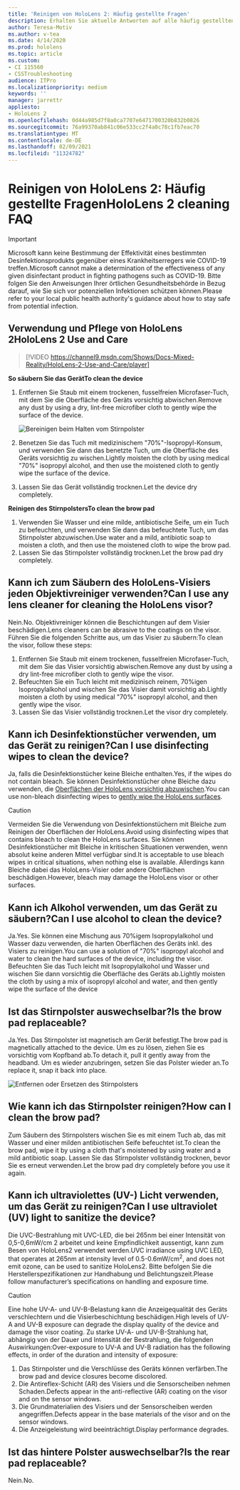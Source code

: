 ```yaml
---
title: 'Reinigen von HoloLens 2: Häufig gestellte Fragen'
description: Erhalten Sie aktuelle Antworten auf alle häufig gestellten Fragen zum Bereinigen und Warten Ihres HoloLens 2-Geräts.
author: Teresa-Motiv
ms.author: v-tea
ms.date: 4/14/2020
ms.prod: hololens
ms.topic: article
ms.custom:
- CI 115560
- CSSTroubleshooting
audience: ITPro
ms.localizationpriority: medium
keywords: ''
manager: jarrettr
appliesto:
- HoloLens 2
ms.openlocfilehash: 0d44a985d7f8a0ca7707e6471700320b832b0826
ms.sourcegitcommit: 76a99370ab841c06e533cc2f4a0c78c1fb7eac70
ms.translationtype: MT
ms.contentlocale: de-DE
ms.lasthandoff: 02/09/2021
ms.locfileid: "11324782"
---
```

# <span data-ttu-id="61465-103">Reinigen von HoloLens 2: Häufig gestellte Fragen</span><span class="sxs-lookup"><span data-stu-id="61465-103">HoloLens 2 cleaning FAQ</span></span>

> [!IMPORTANT]  
> <span data-ttu-id="61465-104">Microsoft kann keine Bestimmung der Effektivität eines bestimmten Desinfektionsprodukts gegenüber eines Krankheitserregers wie COVID-19 treffen.</span><span class="sxs-lookup"><span data-stu-id="61465-104">Microsoft cannot make a determination of the effectiveness of any given disinfectant product in fighting pathogens such as COVID-19.</span></span> <span data-ttu-id="61465-105">Bitte folgen Sie den Anweisungen Ihrer örtlichen Gesundheitsbehörde in Bezug darauf, wie Sie sich vor potenziellen Infektionen schützen können.</span><span class="sxs-lookup"><span data-stu-id="61465-105">Please refer to your local public health authority's guidance about how to stay safe from potential infection.</span></span>  

## <span data-ttu-id="61465-106">Verwendung und Pflege von HoloLens 2</span><span class="sxs-lookup"><span data-stu-id="61465-106">HoloLens 2 Use and Care</span></span>

> [!VIDEO https://channel9.msdn.com/Shows/Docs-Mixed-Reality/HoloLens-2-Use-and-Care/player]

<!-- <iframe src="https://channel9.msdn.com/Shows/Docs-Mixed-Reality/HoloLens-2-Use-and-Care/player" width="960" height="540" allowFullScreen frameBorder="0" title="HoloLens 2 Use and Care - Microsoft Channel 9 Video"></iframe> -->

**<span data-ttu-id="61465-107">So säubern Sie das Gerät</span><span class="sxs-lookup"><span data-stu-id="61465-107">To clean the device</span></span>**

1. <span data-ttu-id="61465-108">Entfernen Sie Staub mit einem trockenen, fusselfreien Microfaser-Tuch, mit dem Sie die Oberfläche des Geräts vorsichtig abwischen.</span><span class="sxs-lookup"><span data-stu-id="61465-108">Remove any dust by using a dry, lint-free microfiber cloth to gently wipe the surface of the device.</span></span>

   ![Bereinigen beim Halten vom Stirnpolster](images/hl2-cleaning.png)

2. <span data-ttu-id="61465-110">Benetzen Sie das Tuch mit medizinischem "70%"-Isopropyl-Konsum, und verwenden Sie dann das benetzte Tuch, um die Oberfläche des Geräts vorsichtig zu wischen.</span><span class="sxs-lookup"><span data-stu-id="61465-110">Lightly moisten the cloth by using medical "70%" isopropyl alcohol, and then use the moistened cloth to gently wipe the surface of the device.</span></span>

3. <span data-ttu-id="61465-111">Lassen Sie das Gerät vollständig trocknen.</span><span class="sxs-lookup"><span data-stu-id="61465-111">Let the device dry completely.</span></span>

**<span data-ttu-id="61465-112">Reinigen des Stirnpolsters</span><span class="sxs-lookup"><span data-stu-id="61465-112">To clean the brow pad</span></span>**

1. <span data-ttu-id="61465-113">Verwenden Sie Wasser und eine milde, antibiotische Seife, um ein Tuch zu befeuchten, und verwenden Sie dann das befeuchtete Tuch, um das Stirnpolster abzuwischen.</span><span class="sxs-lookup"><span data-stu-id="61465-113">Use water and a mild, antibiotic soap to moisten a cloth, and then use the moistened cloth to wipe the brow pad.</span></span>
1. <span data-ttu-id="61465-114">Lassen Sie das Stirnpolster vollständig trocknen.</span><span class="sxs-lookup"><span data-stu-id="61465-114">Let the brow pad dry completely.</span></span>

## <span data-ttu-id="61465-115">Kann ich zum Säubern des HoloLens-Visiers jeden Objektivreiniger verwenden?</span><span class="sxs-lookup"><span data-stu-id="61465-115">Can I use any lens cleaner for cleaning the HoloLens visor?</span></span>

<span data-ttu-id="61465-116">Nein.</span><span class="sxs-lookup"><span data-stu-id="61465-116">No.</span></span> <span data-ttu-id="61465-117">Objektivreiniger können die Beschichtungen auf dem Visier beschädigen.</span><span class="sxs-lookup"><span data-stu-id="61465-117">Lens cleaners can be abrasive to the coatings on the visor.</span></span> <span data-ttu-id="61465-118">Führen Sie die folgenden Schritte aus, um das Visier zu säubern:</span><span class="sxs-lookup"><span data-stu-id="61465-118">To clean the visor, follow these steps:</span></span>  

1. <span data-ttu-id="61465-119">Entfernen Sie Staub mit einem trockenen, fusselfreien Microfaser-Tuch, mit dem Sie das Visier vorsichtig abwischen.</span><span class="sxs-lookup"><span data-stu-id="61465-119">Remove any dust by using a dry lint-free microfiber cloth to gently wipe the visor.</span></span>
1. <span data-ttu-id="61465-120">Befeuchten Sie ein Tuch leicht mit medizinisch reinem, 70%igen Isopropylalkohol und wischen Sie das Visier damit vorsichtig ab.</span><span class="sxs-lookup"><span data-stu-id="61465-120">Lightly moisten a cloth by using medical "70%" isopropyl alcohol, and then gently wipe the visor.</span></span>
1. <span data-ttu-id="61465-121">Lassen Sie das Visier vollständig trocknen.</span><span class="sxs-lookup"><span data-stu-id="61465-121">Let the visor dry completely.</span></span>

## <span data-ttu-id="61465-122">Kann ich Desinfektionstücher verwenden, um das Gerät zu reinigen?</span><span class="sxs-lookup"><span data-stu-id="61465-122">Can I use disinfecting wipes to clean the device?</span></span>

<span data-ttu-id="61465-123">Ja, falls die Desinfektionstücher keine Bleiche enthalten.</span><span class="sxs-lookup"><span data-stu-id="61465-123">Yes, if the wipes do not contain bleach.</span></span> <span data-ttu-id="61465-124">Sie können Desinfektionstücher ohne Bleiche dazu verwenden, die [Oberflächen der HoloLens vorsichtig abzuwischen](#hololens-2-use-and-care).</span><span class="sxs-lookup"><span data-stu-id="61465-124">You can use non-bleach disinfecting wipes to [gently wipe the HoloLens surfaces](#hololens-2-use-and-care).</span></span>  

> [!CAUTION]  
> <span data-ttu-id="61465-125">Vermeiden Sie die Verwendung von Desinfektionstüchern mit Bleiche zum Reinigen der Oberflächen der HoloLens.</span><span class="sxs-lookup"><span data-stu-id="61465-125">Avoid using disinfecting wipes that contains bleach to clean the HoloLens surfaces.</span></span> <span data-ttu-id="61465-126">Sie können Desinfektionstücher mit Bleiche in kritischen Situationen verwenden, wenn absolut keine anderen Mittel verfügbar sind.</span><span class="sxs-lookup"><span data-stu-id="61465-126">It is acceptable to use bleach wipes in critical situations, when nothing else is available.</span></span> <span data-ttu-id="61465-127">Allerdings kann Bleiche dabei das HoloLens-Visier oder andere Oberflächen beschädigen.</span><span class="sxs-lookup"><span data-stu-id="61465-127">However, bleach may damage the HoloLens visor or other surfaces.</span></span>

## <span data-ttu-id="61465-128">Kann ich Alkohol verwenden, um das Gerät zu säubern?</span><span class="sxs-lookup"><span data-stu-id="61465-128">Can I use alcohol to clean the device?</span></span>

<span data-ttu-id="61465-129">Ja.</span><span class="sxs-lookup"><span data-stu-id="61465-129">Yes.</span></span> <span data-ttu-id="61465-130">Sie können eine Mischung aus 70%igem Isopropylalkohol und Wasser dazu verwenden, die harten Oberflächen des Geräts inkl. des Visiers zu reinigen.</span><span class="sxs-lookup"><span data-stu-id="61465-130">You can use a solution of "70%" isopropyl alcohol and water to clean the hard surfaces of the device, including the visor.</span></span> <span data-ttu-id="61465-131">Befeuchten Sie das Tuch leicht mit Isopropylalkohol und Wasser und wischen Sie dann vorsichtig die Oberfläche des Geräts ab.</span><span class="sxs-lookup"><span data-stu-id="61465-131">Lightly moisten the cloth by using a mix of isopropyl alcohol and water, and then gently wipe the surface of the device</span></span>

## <span data-ttu-id="61465-132">Ist das Stirnpolster auswechselbar?</span><span class="sxs-lookup"><span data-stu-id="61465-132">Is the brow pad replaceable?</span></span>

<span data-ttu-id="61465-133">Ja.</span><span class="sxs-lookup"><span data-stu-id="61465-133">Yes.</span></span> <span data-ttu-id="61465-134">Das Stirnpolster ist magnetisch am Gerät befestigt.</span><span class="sxs-lookup"><span data-stu-id="61465-134">The brow pad is magnetically attached to the device.</span></span> <span data-ttu-id="61465-135">Um es zu lösen, ziehen Sie es vorsichtig vom Kopfband ab.</span><span class="sxs-lookup"><span data-stu-id="61465-135">To detach it, pull it gently away from the headband.</span></span> <span data-ttu-id="61465-136">Um es wieder anzubringen, setzen Sie das Polster wieder an.</span><span class="sxs-lookup"><span data-stu-id="61465-136">To replace it, snap it back into place.</span></span>

![Entfernen oder Ersetzen des Stirnpolsters](images/hololens2-remove-browpad.png)

## <span data-ttu-id="61465-138">Wie kann ich das Stirnpolster reinigen?</span><span class="sxs-lookup"><span data-stu-id="61465-138">How can I clean the brow pad?</span></span>

<span data-ttu-id="61465-139">Zum Säubern des Stirnpolsters wischen Sie es mit einem Tuch ab, das mit Wasser und einer milden antibiotischen Seife befeuchtet ist.</span><span class="sxs-lookup"><span data-stu-id="61465-139">To clean the brow pad, wipe it by using a cloth that's moistened by using water and a mild antibiotic soap.</span></span> <span data-ttu-id="61465-140">Lassen Sie das Stirnpolster vollständig trocknen, bevor Sie es erneut verwenden.</span><span class="sxs-lookup"><span data-stu-id="61465-140">Let the brow pad dry completely before you use it again.</span></span>

## <span data-ttu-id="61465-141">Kann ich ultraviolettes (UV-) Licht verwenden, um das Gerät zu reinigen?</span><span class="sxs-lookup"><span data-stu-id="61465-141">Can I use ultraviolet (UV) light to sanitize the device?</span></span>

<span data-ttu-id="61465-142">Die UVC-Bestrahlung mit UVC-LED, die bei 265nm bei einer Intensität von 0,5-0,6mW/cm 2 arbeitet und keine Empfindlichkeit aussentigt, kann zum Besen von <sup> </sup> HoloLens2 verwendet werden.</span><span class="sxs-lookup"><span data-stu-id="61465-142">UVC irradiance using UVC LED, that operates at 265nm at intensity level of 0.5-0.6mW/cm<sup>2</sup>, and does not emit ozone, can be used to sanitize HoloLens2.</span></span> <span data-ttu-id="61465-143">Bitte befolgen Sie die Herstellerspezifikationen zur Handhabung und Belichtungszeit.</span><span class="sxs-lookup"><span data-stu-id="61465-143">Please follow manufacturer’s specifications on handling and exposure time.</span></span>

> [!CAUTION]  
> <span data-ttu-id="61465-144">Eine hohe UV-A- und UV-B-Belastung kann die Anzeigequalität des Geräts verschlechtern und die Visierbeschichtung beschädigen.</span><span class="sxs-lookup"><span data-stu-id="61465-144">High levels of UV-A and UV-B exposure can degrade the display quality of the device and damage the visor coating.</span></span> <span data-ttu-id="61465-145">Zu starke UV-A- und UV-B-Strahlung hat, abhängig von der Dauer und Intensität der Bestrahlung, die folgenden Auswirkungen:</span><span class="sxs-lookup"><span data-stu-id="61465-145">Over-exposure to UV-A and UV-B radiation has the following effects, in order of the duration and intensity of exposure:</span></span>
>  
> 1. <span data-ttu-id="61465-146">Das Stirnpolster und die Verschlüsse des Geräts können verfärben.</span><span class="sxs-lookup"><span data-stu-id="61465-146">The brow pad and device closures become discolored.</span></span>
> 1. <span data-ttu-id="61465-147">Die Antireflex-Schicht (AR) des Visiers und die Sensorscheiben nehmen Schaden.</span><span class="sxs-lookup"><span data-stu-id="61465-147">Defects appear in the anti-reflective (AR) coating on the visor and on the sensor windows.</span></span>
> 1. <span data-ttu-id="61465-148">Die Grundmaterialien des Visiers und der Sensorscheiben werden angegriffen.</span><span class="sxs-lookup"><span data-stu-id="61465-148">Defects appear in the base materials of the visor and on the sensor windows.</span></span>
> 1. <span data-ttu-id="61465-149">Die Anzeigeleistung wird beeinträchtigt.</span><span class="sxs-lookup"><span data-stu-id="61465-149">Display performance degrades.</span></span>

## <span data-ttu-id="61465-150">Ist das hintere Polster auswechselbar?</span><span class="sxs-lookup"><span data-stu-id="61465-150">Is the rear pad replaceable?</span></span>

<span data-ttu-id="61465-151">Nein.</span><span class="sxs-lookup"><span data-stu-id="61465-151">No.</span></span>
